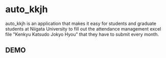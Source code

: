 # auto_kkjh

auto_kkjh is an application that makes it easy for students and graduate students at Niigata University to fill out the attendance management excel file "Kenkyu Katsudo Jokyo Hyou" that they have to submit every month.

## DEMO

